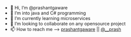 - 👋 Hi, I’m @prashantgaware
- 👀 I’m into java and C# programming
- 🌱 I’m currently learning microservices
- 💞️ I’m looking to collaborate on any opensource project
- 📫 How to reach me --> [prashantgaware](https://www.linkedin.com/in/prashant-gaware-756901237/) || [@__prash](https://twitter.com/__prash)
  
<!---
prashantgaware/prashantgaware is a ✨ special ✨ repository because its `README.md` (this file) appears on your GitHub profile.
You can click the Preview link to take a look at your changes.
--->
